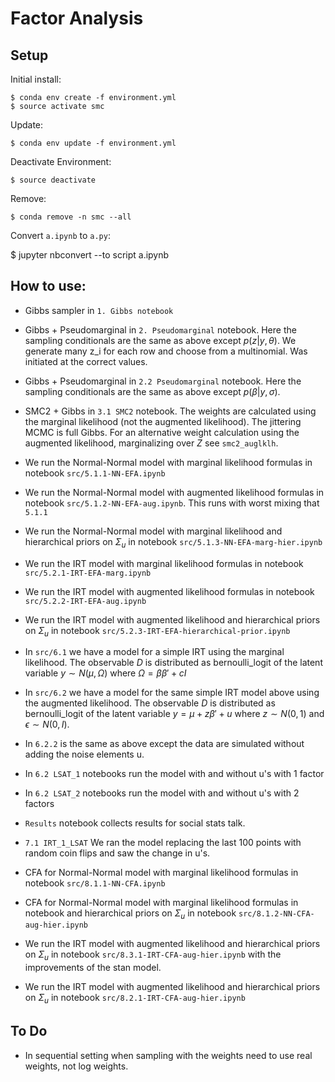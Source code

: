 # Factor Analysis

## Setup

Initial install:

    $ conda env create -f environment.yml
    $ source activate smc

Update:

    $ conda env update -f environment.yml

Deactivate Environment:

    $ source deactivate

Remove:

    $ conda remove -n smc --all


Convert `a.ipynb` to `a.py`:

  $ jupyter nbconvert --to script a.ipynb


## How to use:

* Gibbs sampler in `1. Gibbs notebook`

* Gibbs + Pseudomarginal in `2. Pseudomarginal` notebook. Here the sampling
conditionals are the same as above except $p(z| y,\theta)$. We generate many
z_i for each row and choose from a multinomial. Was initiated at the correct
values.

* Gibbs + Pseudomarginal in `2.2 Pseudomarginal` notebook. Here the sampling
conditionals are the same as above except $p(\beta| y, \sigma)$.

* SMC2 + Gibbs in `3.1 SMC2` notebook. The weights are calculated using the marginal
likelihood (not the augmented likelihood). The jittering MCMC is full Gibbs. For
an alternative weight calculation using the augmented likelihood, marginalizing
over $Z$ see `smc2_auglklh`.

* We run the Normal-Normal model with marginal likelihood formulas in notebook
`src/5.1.1-NN-EFA.ipynb`

* We run the Normal-Normal model with augmented likelihood formulas in notebook
`src/5.1.2-NN-EFA-aug.ipynb`. This runs with worst mixing that `5.1.1`

* We run the Normal-Normal model with marginal likelihood and hierarchical priors on
$\Sigma_u$ in notebook `src/5.1.3-NN-EFA-marg-hier.ipynb`

* We run the IRT model with marginal likelihood formulas in notebook
`src/5.2.1-IRT-EFA-marg.ipynb`

* We run the IRT model with augmented likelihood formulas in notebook
`src/5.2.2-IRT-EFA-aug.ipynb`

* We run the IRT model with augmented likelihood and hierarchical priors on
$\Sigma_u$ in notebook `src/5.2.3-IRT-EFA-hierarchical-prior.ipynb`

* In `src/6.1` we have a model for a simple IRT using the marginal likelihood.
The observable $D$ is distributed as bernoulli_logit of the latent
variable $y \sim N(\mu, \Omega)$ where $\Omega = \beta \beta' + cI$

* In `src/6.2` we have a model for the same simple IRT model above
using the augmented likelihood.
The observable $D$ is distributed as bernoulli_logit of the latent
variable $y = \mu + z \beta' + u$ where $z \sim N(0,1)$ and
$\epsilon \sim N(0, I)$.

* In `6.2.2` is the same as above except the data are simulated without adding
the noise elements u.


* In `6.2 LSAT_1` notebooks run the model with and without u's with 1 factor

* In `6.2 LSAT_2` notebooks run the model with and without u's with 2 factors

* `Results` notebook collects results for social stats talk.

* `7.1 IRT_1_LSAT` We ran the model replacing the last 100 points with random
coin flips and saw the change in u's.

* CFA for Normal-Normal model with marginal likelihood formulas in notebook
`src/8.1.1-NN-CFA.ipynb`

* CFA for Normal-Normal model with marginal likelihood formulas in notebook
and hierarchical priors on $\Sigma_u$ in notebook `src/8.1.2-NN-CFA-aug-hier.ipynb`

* We run the IRT model with augmented likelihood and hierarchical priors on
$\Sigma_u$ in notebook `src/8.3.1-IRT-CFA-aug-hier.ipynb` with the improvements
of the stan model.

* We run the IRT model with augmented likelihood and hierarchical priors on
$\Sigma_u$ in notebook `src/8.2.1-IRT-CFA-aug-hier.ipynb`


## To Do

* In sequential setting when sampling with the weights need to use real weights,
not log weights.
